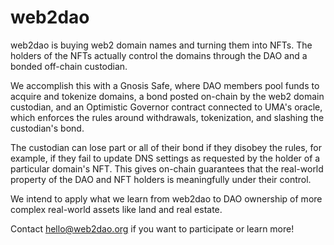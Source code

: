 # web2dao

web2dao is buying web2 domain names and turning them into NFTs. The holders of the NFTs actually control the domains through the DAO and a bonded off-chain custodian.

We accomplish this with a Gnosis Safe, where DAO members pool funds to acquire and tokenize domains, a bond posted on-chain by the web2 domain custodian, and an Optimistic Governor contract connected to UMA's oracle, which enforces the rules around withdrawals, tokenization, and slashing the custodian's bond.

The custodian can lose part or all of their bond if they disobey the rules, for example, if they fail to update DNS settings as requested by the holder of a particular domain's NFT. This gives on-chain guarantees that the real-world property of the DAO and NFT holders is meaningfully under their control.

We intend to apply what we learn from web2dao to DAO ownership of more complex real-world assets like land and real estate.

Contact hello@web2dao.org if you want to participate or learn more!
